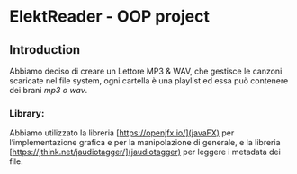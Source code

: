 # ElektReader - OOP project 
## Introduction
Abbiamo deciso di creare un Lettore MP3 & WAV, che gestisce le canzoni scaricate nel file system,
ogni cartella è una playlist ed essa può contenere dei brani *mp3 o wav*.

### Library:
Abbiamo utilizzato la libreria [https://openjfx.io/](javaFX) per l’implementazione grafica e per la manipolazione di generale,
e la libreria [https://jthink.net/jaudiotagger/](jaudiotagger) per leggere i metadata dei file.

